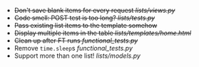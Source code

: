 - ~~Don't save blank items for every request _lists/views.py_~~
- ~~Code smell: POST test is too long? _lists/tests.py_~~
- ~~Pass existing list items to the template somehow~~
- ~~Display multiple items in the table _lists/templates/home.html_~~
- ~~Clean up after FT runs _functional_tests.py_~~
- Remove `time.sleep`s _functional_tests.py_
- Support more than one list! _lists/models.py_


